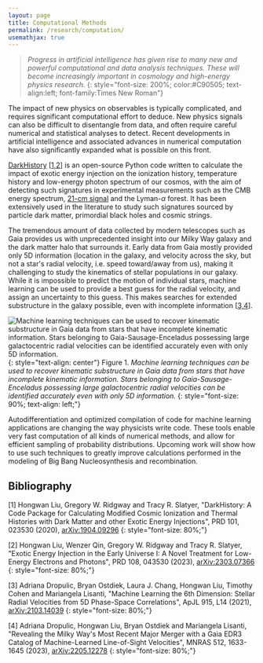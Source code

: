```yaml
---
layout: page
title: Computational Methods
permalink: /research/computation/
usemathjax: true
---
```

<script>
MathJax = {
  tex: {
    inlineMath: [['$', '$'], ['\\(', '\\)']]
  }
};
</script>
<script id="MathJax-script" async
  src="https://cdn.jsdelivr.net/npm/mathjax@3/es5/tex-chtml.js">
</script>

>*Progress in artificial intelligence has given rise to many new and powerful computational and data analysis techniques. These will become increasingly important in cosmology and high-energy physics research.*
{: style="font-size: 200%; color:#C90505; text-align:left; font-family:Times New Roman"}

The impact of new physics on observables is typically complicated, and requires significant computational effort to deduce. New physics signals can also be difficult to disentangle from data, and often require careful numerical and statistical analyses to detect. Recent developments in artificial intelligence and associated advances in numerical computation have also significantly expanded what is possible on this front. 



[DarkHistory](https://github.com/hongwanliu/DarkHistory) [[1,2](#bib_1)] is an open-source Python code written to calculate the impact of exotic energy injection on the ionization history, temperature history and low-energy photon spectrum of our cosmos, with the aim of detecting such signatures in experimental measurements such as the CMB energy spectrum, [21-cm signal](/research/21cm) and the Lyman-$\alpha$ forest. It has been extensively used in the literature to study such signatures sourced by particle dark matter, primordial black holes and cosmic strings. 

The tremendous amount of data collected by modern telescopes such as Gaia provides us with unprecedented insight into our Milky Way galaxy and the dark matter halo that surrounds it. Early data from Gaia mostly provided only 5D information (location in the galaxy, and velocity across the sky, but not a star's radial velocity, i.e. speed toward/away from us), making it challenging to study the kinematics of stellar populations in our galaxy. While it is impossible to predict the motion of individual stars, machine learning can be used to provide a best guess for the radial velocity, and assign an uncertainty to this guess. This makes searches for extended substructure in the galaxy possible, even with incomplete information [[3,4](#bib_3)]. 

![Machine learning techniques can be used to recover kinematic substructure in Gaia data from stars that have incomplete kinematic information. Stars belonging to Gaia-Sausage-Enceladus possessing large galactocentric radial velocities can be identified accurately even with only 5D information.](/images/ML_RV.jpg)
{: style="text-align: center"}
Figure 1. *Machine learning techniques can be used to recover kinematic substructure in Gaia data from stars that have incomplete kinematic information. Stars belonging to Gaia-Sausage-Enceladus possessing large galactocentric radial velocities can be identified accurately even with only 5D information.*
{: style="font-size: 90%; text-align: left;"}

Autodifferentiation and optimized compilation of code for machine learning applications are changing the way physicists write code. These tools enable very fast computation of all kinds of numerical methods, and allow for efficient sampling of probability distributions. Upcoming work will show how to use such techniques to greatly improve calculations performed in the modeling of Big Bang Nucleosynthesis and recombination. 

## Bibliography
<a name='bib_1'></a>
[1] Hongwan Liu, Gregory W. Ridgway and Tracy R. Slatyer, "DarkHistory: A Code Package for Calculating Modified Cosmic Ionization and Thermal Histories with Dark Matter and other Exotic Energy Injections", PRD 101, 023530 (2020), [arXiv:1904.09296](https://arxiv.org/abs/1904.09296)
{: style="font-size: 80%;"}

<a name='bib_2'></a>
[2] Hongwan Liu, Wenzer Qin, Gregory W. Ridgway and Tracy R. Slatyer, "Exotic Energy Injection in the Early Universe I: A Novel Treatment for Low-Energy Electrons and Photons", PRD 108, 043530 (2023), [arXiv:2303.07366](https://arxiv.org/abs/2303.07366)
{: style="font-size: 80%;"}

<a name='bib_3'></a>
[3] Adriana Dropulic, Bryan Ostdiek, Laura J. Chang, Hongwan Liu, Timothy Cohen and Mariangela Lisanti, "Machine Learning the 6th Dimension: Stellar Radial Velocities from 5D Phase-Space Correlations", ApJL 915, L14 (2021), [arXiv:2103.14039](https://arxiv.org/abs/2103.14039) 
{: style="font-size: 80%;"}

<a name='bib_4'></a>
[4] Adriana Dropulic, Hongwan Liu, Bryan Ostdiek and Mariangela Lisanti, "Revealing the Milky Way's Most Recent Major Merger with a Gaia EDR3 Catalog of Machine-Learned Line-of-Sight Velocities", MNRAS 512, 1633-1645 (2023), [arXiv:2205.12278](https://arxiv.org/abs/2205.12278)
{: style="font-size: 80%;"}